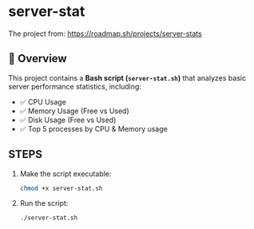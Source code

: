 # server-stat

The project from: https://roadmap.sh/projects/server-stats

## 📌 Overview
This project contains a **Bash script (`server-stat.sh`)** that analyzes basic server performance statistics, including:
- ✅ CPU Usage
- ✅ Memory Usage (Free vs Used)
- ✅ Disk Usage (Free vs Used)
- ✅ Top 5 processes by CPU & Memory usage

## STEPS
1. Make the script executable:
   ```bash
   chmod +x server-stat.sh

2. Run the script:
   ```bash
   ./server-stat.sh

